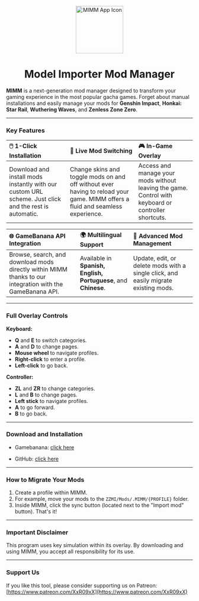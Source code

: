 <p align="center">
  <img src="app_icon.ico" width="128" alt="MIMM App Icon">
</p>

<div align="center">
  <h1>Model Importer Mod Manager</h1>
</div>

**MIMM** is a next-generation mod manager designed to transform your gaming experience in the most popular gacha games. Forget about manual installations and easily manage your mods for **Genshin Impact**, **Honkai: Star Rail**, **Wuthering Waves**, and **Zenless Zone Zero**.

---

### Key Features

| 🖱️ **1-Click Installation** | **🔄 Live Mod Switching** | **🎮 In-Game Overlay** |
| :--- | :--- | :--- |
| Download and install mods instantly with our custom URL scheme. Just click and the rest is automatic. | Change skins and toggle mods on and off without ever having to reload your game. MIMM offers a fluid and seamless experience. | Access and manage your mods without leaving the game. Control with keyboard or controller shortcuts. |

| 🌐 **GameBanana API Integration** | **🌍 Multilingual Support** | **🔧 Advanced Mod Management** |
| :--- | :--- | :--- |
| Browse, search, and download mods directly within MIMM thanks to our integration with the GameBanana API. | Available in **Spanish, English, Portuguese**, and **Chinese**. | Update, edit, or delete mods with a single click, and easily migrate existing mods. |

---

### Full Overlay Controls

**Keyboard:**
* **Q** and **E** to switch categories.
* **A** and **D** to change pages.
* **Mouse wheel** to navigate profiles.
* **Right-click** to enter a profile.
* **Left-click** to go back.

**Controller:**
* **ZL** and **ZR** to change categories.
* **L** and **B** to change pages.
* **Left stick** to navigate profiles.
* **A** to go forward.
* **B** to go back.

---

### Download and Installation

* Gamebanana: [click here](https://gamebanana.com/tools/20731)

* GitHub: [click here](https://github.com/RoberthMZ/MIMM/releases/latest)


---

### How to Migrate Your Mods

1.  Create a profile within MIMM.
2.  For example, move your mods to the `ZZMI/Mods/.MIMM/{PROFILE}` folder.
3.  Inside MIMM, click the sync button (located next to the "Import mod" button). That's it!

---

### Important Disclaimer

This program uses key simulation within its overlay. By downloading and using MIMM, you accept all responsibility for its use.

---

### Support Us

If you like this tool, please consider supporting us on Patreon: [https://www.patreon.com/XxR09xX](https://www.patreon.com/XxR09xX)
